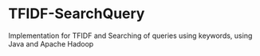 # TFIDF-SearchQuery
Implementation for TFIDF and Searching of queries using keywords, using Java and Apache Hadoop
